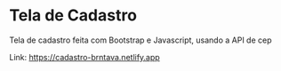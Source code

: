 # Tela de Cadastro

Tela de cadastro feita com Bootstrap e Javascript, usando a API de cep

Link: https://cadastro-brntava.netlify.app